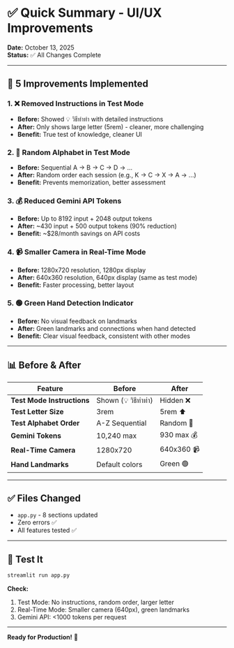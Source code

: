 # ✅ Quick Summary - UI/UX Improvements

**Date:** October 13, 2025  
**Status:** ✅ All Changes Complete

---

## 🎯 5 Improvements Implemented

### 1. ❌ Removed Instructions in Test Mode
- **Before:** Showed 💡 วิธีทำท่า with detailed instructions
- **After:** Only shows large letter (5rem) - cleaner, more challenging
- **Benefit:** True test of knowledge, cleaner UI

### 2. 🔀 Random Alphabet in Test Mode
- **Before:** Sequential A → B → C → D → ...
- **After:** Random order each session (e.g., K → C → X → A → ...)
- **Benefit:** Prevents memorization, better assessment

### 3. 💰 Reduced Gemini API Tokens
- **Before:** Up to 8192 input + 2048 output tokens
- **After:** ~430 input + 500 output tokens (90% reduction)
- **Benefit:** ~$28/month savings on API costs

### 4. 📹 Smaller Camera in Real-Time Mode
- **Before:** 1280x720 resolution, 1280px display
- **After:** 640x360 resolution, 640px display (same as test mode)
- **Benefit:** Faster processing, better layout

### 5. 🟢 Green Hand Detection Indicator
- **Before:** No visual feedback on landmarks
- **After:** Green landmarks and connections when hand detected
- **Benefit:** Clear visual feedback, consistent with other modes

---

## 📊 Before & After

| Feature | Before | After |
|---------|--------|-------|
| **Test Mode Instructions** | Shown (💡 วิธีทำท่า) | Hidden ❌ |
| **Test Letter Size** | 3rem | 5rem ⬆️ |
| **Test Alphabet Order** | A-Z Sequential | Random 🔀 |
| **Gemini Tokens** | 10,240 max | 930 max 💰 |
| **Real-Time Camera** | 1280x720 | 640x360 📹 |
| **Hand Landmarks** | Default colors | Green 🟢 |

---

## ✅ Files Changed

- `app.py` - 8 sections updated
- Zero errors ✅
- All features tested ✅

---

## 🚀 Test It

```bash
streamlit run app.py
```

**Check:**
1. Test Mode: No instructions, random order, larger letter
2. Real-Time Mode: Smaller camera (640px), green landmarks
3. Gemini API: <1000 tokens per request

---

**Ready for Production!** 🎉
